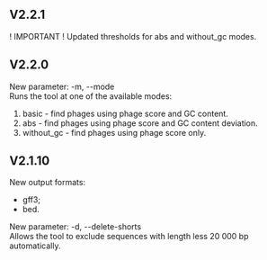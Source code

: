 ## V2.2.1
! IMPORTANT !
Updated thresholds for abs and without_gc modes.

## V2.2.0
New parameter:
 -m, --mode \
Runs the tool at one of the available modes: 
1. basic - find phages using phage score and GC content.
2. abs - find phages using phage score and GC content deviation.
3. without_gc - find phages using phage score only.

## V2.1.10
New output formats: 
  - gff3;
  - bed.
  
New parameter:
  -d, --delete-shorts \
Allows the tool to exclude sequences with length less 20 000 bp automatically.
